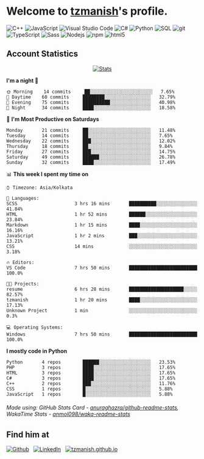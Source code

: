 # Welcome to [tzmanish](https://tzmanish.github.io/)'s profile.

<p>
    <img alt="C++" src="https://img.shields.io/badge/-C%2B%2B-00427e?style=flat-square&logo=C%2B%2B&logoColor=white" />
    <img alt="JavaScript" src="https://img.shields.io/badge/-JavaScript-e19f2a?style=flat-square&logo=JavaScript&logoColor=white" />
    <img alt="Visual Studio Code" src="https://img.shields.io/badge/-Visual%20Studio%20Code-0176c5?style=flat-square&logo=visual-studio-code&logoColor=white" />
    <img alt="C#" src="https://img.shields.io/badge/-C%23-2f0073?style=flat-square&logo=C%2B%2B&logoColor=white" />
    <img alt="Python" src="https://img.shields.io/badge/-Python-356c9c?style=flat-square&logo=python&logoColor=white" />
    <img alt="SQL" src="https://img.shields.io/badge/-SQL-de8a03?style=flat-square&logo=mysql&logoColor=white" />
    <img alt="git" src="https://img.shields.io/badge/-Git-e94f32?style=flat-square&logo=git&logoColor=white" />
    <img alt="TypeScript" src="https://img.shields.io/badge/-TypeScript-0077c6?style=flat-square&logo=typescript&logoColor=white" />
    <img alt="Sass" src="https://img.shields.io/badge/-Sass-c76496?style=flat-square&logo=sass&logoColor=white" />
    <img alt="Nodejs" src="https://img.shields.io/badge/-Nodejs-519a41?style=flat-square&logo=Node.js&logoColor=white" />
    <img alt="npm" src="https://img.shields.io/badge/-NPM-c53635?style=flat-square&logo=npm&logoColor=white" />
    <img alt="html5" src="https://img.shields.io/badge/-HTML5-de4b25?style=flat-square&logo=html5&logoColor=white" />
</p>

## Account Statistics

<p align="center"> <a href="https://github-readme-stats.vercel.app/api?username=tzmanish&include_all_commits=true&count_private=true">
    <img src="https://github-readme-stats.vercel.app/api?username=tzmanish&include_all_commits=true&count_private=true&hide=stars,prs&show_icons=true&hide_title=true" alt="Stats" style="max-width:100%">
</a> </p>

<!--START_SECTION:waka-->
**I'm a night 🦉** 

```text
🌞 Morning    14 commits     ██░░░░░░░░░░░░░░░░░░░░░░░   7.65% 
🌆 Daytime    60 commits     ████████░░░░░░░░░░░░░░░░░   32.79% 
🌃 Evening    75 commits     ██████████░░░░░░░░░░░░░░░   40.98% 
🌙 Night      34 commits     ████░░░░░░░░░░░░░░░░░░░░░   18.58%

```
📅 **I'm Most Productive on Saturdays** 

```text
Monday       21 commits     ██░░░░░░░░░░░░░░░░░░░░░░░   11.48% 
Tuesday      14 commits     ██░░░░░░░░░░░░░░░░░░░░░░░   7.65% 
Wednesday    22 commits     ███░░░░░░░░░░░░░░░░░░░░░░   12.02% 
Thursday     18 commits     ██░░░░░░░░░░░░░░░░░░░░░░░   9.84% 
Friday       27 commits     ███░░░░░░░░░░░░░░░░░░░░░░   14.75% 
Saturday     49 commits     ██████░░░░░░░░░░░░░░░░░░░   26.78% 
Sunday       32 commits     ████░░░░░░░░░░░░░░░░░░░░░   17.49%

```


📊 **This week I spent my time on** 

```text
⌚︎ Timezone: Asia/Kolkata

💬 Languages: 
SCSS                     3 hrs 16 mins       ██████████░░░░░░░░░░░░░░░   41.84% 
HTML                     1 hr 52 mins        ██████░░░░░░░░░░░░░░░░░░░   23.84% 
Markdown                 1 hr 15 mins        ████░░░░░░░░░░░░░░░░░░░░░   16.16% 
JavaScript               1 hr 2 mins         ███░░░░░░░░░░░░░░░░░░░░░░   13.21% 
CSS                      14 mins             ░░░░░░░░░░░░░░░░░░░░░░░░░   3.18%

🔥 Editors: 
VS Code                  7 hrs 50 mins       █████████████████████████   100.0%

🐱‍💻 Projects: 
resume                   6 hrs 28 mins       ████████████████████░░░░░   82.57% 
tzmanish                 1 hr 20 mins        ████░░░░░░░░░░░░░░░░░░░░░   17.13% 
Unknown Project          1 min               ░░░░░░░░░░░░░░░░░░░░░░░░░   0.3%

💻 Operating Systems: 
Windows                  7 hrs 50 mins       █████████████████████████   100.0%

```

**I mostly code in Python** 

```text
Python       4 repos        ██████░░░░░░░░░░░░░░░░░░░   23.53% 
PHP          3 repos        ████░░░░░░░░░░░░░░░░░░░░░   17.65% 
HTML         3 repos        ████░░░░░░░░░░░░░░░░░░░░░   17.65% 
C#           3 repos        ████░░░░░░░░░░░░░░░░░░░░░   17.65% 
C++          2 repos        ███░░░░░░░░░░░░░░░░░░░░░░   11.76% 
CSS          1 repos        █░░░░░░░░░░░░░░░░░░░░░░░░   5.88% 
JavaScript   1 repos        █░░░░░░░░░░░░░░░░░░░░░░░░   5.88%

```



<!--END_SECTION:waka-->

###### Made using: GitHub Stats Card - [anuraghazra/github-readme-stats](https://github.com/anuraghazra/github-readme-stats), WakaTime Stats - [anmol098/waka-readme-stats](https://github.com/anmol098/waka-readme-stats)

## Find him at

[![Github](https://img.shields.io/badge/github-tzmanish-black?logo=github&style=for-the-badge)](https://github.com/tzmanish)
&nbsp;
[![LinkedIn](https://img.shields.io/badge/linkedin-tzman-0077b5?logo=linkedin&style=for-the-badge)](https://www.linkedin.com/in/tzman)
&nbsp;
[![tzmanish.github.io](https://img.shields.io/badge/resume-tzmanish.github.io-red?logo=internet%20explorer&style=for-the-badge)](https://tzmanish.github.io)

